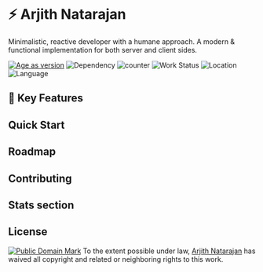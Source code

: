 # ⚡ Arjith Natarajan 

Minimalistic, reactive developer with a humane approach. A modern & functional implementation for both server and client sides.

  [![Age as version][age-image]][npm-url]
  ![Dependency][dependencies-image]
  ![counter][views-image]
  ![Work Status][status-image]
  ![Location][location-image]
  ![Language][lang-image]

## 🍄  Key Features
## Quick Start

## Roadmap
## Contributing

## Stats section

## License
 [![Public Domain Mark](https://licensebuttons.net/p/mark/1.0/88x31.png)](http://creativecommons.org/publicdomain/mark/1.0/) 
   To the extent possible under law, [Arjith Natarajan](#) has waived all copyright and related or neighboring rights to this work.

[age-image]: https://img.shields.io/badge/version-v24.6.09-blue
[npm-url]: https://www.timeanddate.com/date/durationresult.html?d1=04&m1=06&y1=1996&d2=13&m2=12&y2=2020
[views-image]: https://ens9q0piw6cdrbg.m.pipedream.net
[dependencies-image]: https://img.shields.io/badge/dependencies-none-orange
[status-image]: https://img.shields.io/badge/status-hired-blueviolet
[location-image]: https://img.shields.io/badge/lives-Chennai%2CIN-yellow
[lang-image]:https://img.shields.io/badge/loves-javascript-red